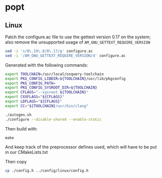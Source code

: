 # popt

## Linux

Patch the configure.ac file to use the gettext version 0.17 on the system; also
remove the unsupported usage of `AM_GNU_GETTEXT_REQUIRE_VERSION`

```sh
sed -i 's/0\.19\.8/0\.17/g' configure.ac
sed -i '/AM_GNU_GETTEXT_REQUIRE_VERSION/d' configure.ac
```

Generated with the following commands:

```sh
export TOOLCHAIN=/usr/local/osquery-toolchain
export PKG_CONFIG_LIBDIR=${TOOLCHAIN}/usr/lib/pkgconfig
export PKG_CONFIG_PATH=
export PKG_CONFIG_SYSROOT_DIR=${TOOLCHAIN}
export CFLAGS="--sysroot ${TOOLCHAIN}"
export CXXFLAGS="${CFLAGS}"
export LDFLAGS="${CFLAGS}"
export CC="${TOOLCHAIN}/usr/bin/clang"

./autogen.sh
./configure --disable-shared --enable-static
```

Then build with:

```
make
```

And keep track of the preprocessor defines used, which will have to be put in
our CMakeLists.txt

Then copy

```sh
cp ./config.h ../config/linux/config.h
```

